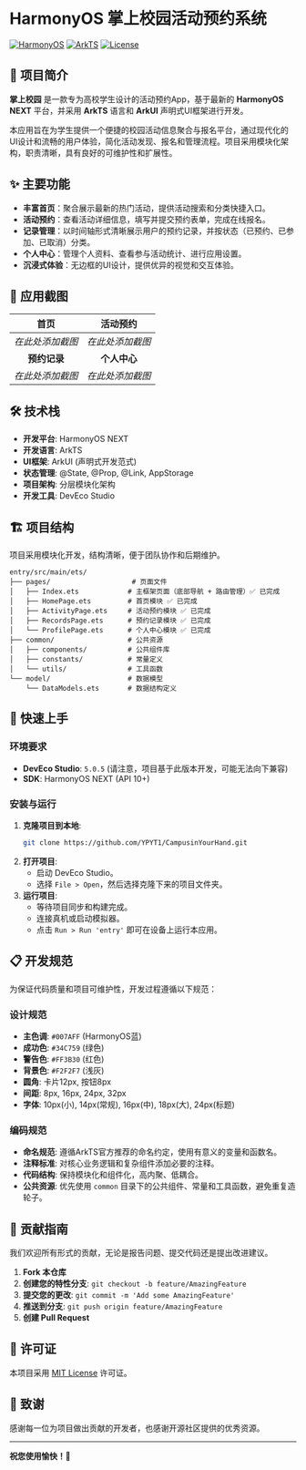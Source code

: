 # HarmonyOS 掌上校园活动预约系统

[![HarmonyOS](https://img.shields.io/badge/HarmonyOS-NEXT-blue.svg)](https://developer.harmonyos.com)
[![ArkTS](https://img.shields.io/badge/Language-ArkTS-green.svg)](https://developer.harmonyos.com/cn/docs/documentation/doc-guides/ts-based-syntax-0000001127164115)
[![License](https://img.shields.io/badge/License-MIT-yellow.svg)](LICENSE)

## 📖 项目简介

**掌上校园** 是一款专为高校学生设计的活动预约App，基于最新的 **HarmonyOS NEXT** 平台，并采用 **ArkTS** 语言和 **ArkUI** 声明式UI框架进行开发。

本应用旨在为学生提供一个便捷的校园活动信息聚合与报名平台，通过现代化的UI设计和流畅的用户体验，简化活动发现、报名和管理流程。项目采用模块化架构，职责清晰，具有良好的可维护性和扩展性。

## ✨ 主要功能

- **丰富首页**：聚合展示最新的热门活动，提供活动搜索和分类快捷入口。
- **活动预约**：查看活动详细信息，填写并提交预约表单，完成在线报名。
- **记录管理**：以时间轴形式清晰展示用户的预约记录，并按状态（已预约、已参加、已取消）分类。
- **个人中心**：管理个人资料、查看参与活动统计、进行应用设置。
- **沉浸式体验**：无边框的UI设计，提供优异的视觉和交互体验。

## 📸 应用截图

| 首页 | 活动预约 |
| :---: | :---: |
| *在此处添加截图* | *在此处添加截图* |
| **预约记录** | **个人中心** |
| *在此处添加截图* | *在此处添加截图* |

## 🛠️ 技术栈

- **开发平台**: HarmonyOS NEXT
- **开发语言**: ArkTS
- **UI框架**: ArkUI (声明式开发范式)
- **状态管理**: @State, @Prop, @Link, AppStorage
- **项目架构**: 分层模块化架构
- **开发工具**: DevEco Studio

## 🏗️ 项目结构

项目采用模块化开发，结构清晰，便于团队协作和后期维护。

```
entry/src/main/ets/
├── pages/                    # 页面文件
│   ├── Index.ets            # 主框架页面（底部导航 + 路由管理）✅ 已完成
│   ├── HomePage.ets         # 首页模块 ✅ 已完成
│   ├── ActivityPage.ets     # 活动预约模块 ✅ 已完成
│   ├── RecordsPage.ets      # 预约记录模块 ✅ 已完成
│   └── ProfilePage.ets      # 个人中心模块 ✅ 已完成
├── common/                  # 公共资源
│   ├── components/          # 公共组件库
│   ├── constants/           # 常量定义
│   └── utils/               # 工具函数
└── model/                   # 数据模型
    └── DataModels.ets       # 数据结构定义
```

## 🚀 快速上手

### 环境要求
- **DevEco Studio**: `5.0.5` (请注意，项目基于此版本开发，可能无法向下兼容)
- **SDK**: HarmonyOS NEXT (API 10+)

### 安装与运行
1. **克隆项目到本地**:
   ```bash
   git clone https://github.com/YPYT1/CampusinYourHand.git
   ```
2. **打开项目**:
   - 启动 DevEco Studio。
   - 选择 `File > Open`，然后选择克隆下来的项目文件夹。
3. **运行项目**:
   - 等待项目同步和构建完成。
   - 连接真机或启动模拟器。
   - 点击 `Run > Run 'entry'` 即可在设备上运行本应用。

## 📋 开发规范

为保证代码质量和项目可维护性，开发过程遵循以下规范：

### 设计规范
- **主色调**: `#007AFF` (HarmonyOS蓝)
- **成功色**: `#34C759` (绿色)
- **警告色**: `#FF3B30` (红色)
- **背景色**: `#F2F2F7` (浅灰)
- **圆角**: 卡片12px, 按钮8px
- **间距**: 8px, 16px, 24px, 32px
- **字体**: 10px(小), 14px(常规), 16px(中), 18px(大), 24px(标题)

### 编码规范
- **命名规范**: 遵循ArkTS官方推荐的命名约定，使用有意义的变量和函数名。
- **注释标准**: 对核心业务逻辑和复杂组件添加必要的注释。
- **代码结构**: 保持模块化和组件化，高内聚、低耦合。
- **公共资源**: 优先使用 `common` 目录下的公共组件、常量和工具函数，避免重复造轮子。

## 🤝 贡献指南

我们欢迎所有形式的贡献，无论是报告问题、提交代码还是提出改进建议。

1. **Fork 本仓库**
2. **创建您的特性分支**: `git checkout -b feature/AmazingFeature`
3. **提交您的更改**: `git commit -m 'Add some AmazingFeature'`
4. **推送到分支**: `git push origin feature/AmazingFeature`
5. **创建 Pull Request**

## 📄 许可证

本项目采用 [MIT License](LICENSE) 许可证。

## 🙏 致谢

感谢每一位为项目做出贡献的开发者，也感谢开源社区提供的优秀资源。

---

**祝您使用愉快！🎉** 